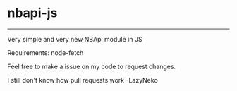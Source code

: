 # nbapi-js
-----------------------


Very simple and very new NBApi module in JS

Requirements: node-fetch

Feel free to make a issue on my code to request changes. 

I still don't know how pull requests work -LazyNeko
